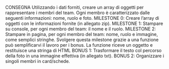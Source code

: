CONSEGNA
Utilizzando i dati forniti, creare un array di oggetti per rappresentare i membri del team.
Ogni membro è caratterizzato dalle seguenti informazioni: nome, ruolo e foto.
MILESTONE 0:
Creare l’array di oggetti con le informazioni fornite (in allegato zip).
MILESTONE 1:
Stampare su console, per ogni membro del team: il nome e il ruolo.
MILESTONE 2:
Stampare in pagina, per ogni membro del team: nome, ruolo e immagine, come semplici stringhe.
Svolgere questa milestone grazie a una funzione può semplificarvi il lavoro per i bonus. La funzione riceve un oggetto e restituisce una stringa di HTML 
BONUS 1:
Trasformare il testo col percorso della foto in una immagine effettiva (in allegato txt).
BONUS 2:
Organizzare i singoli membri in card/schede.